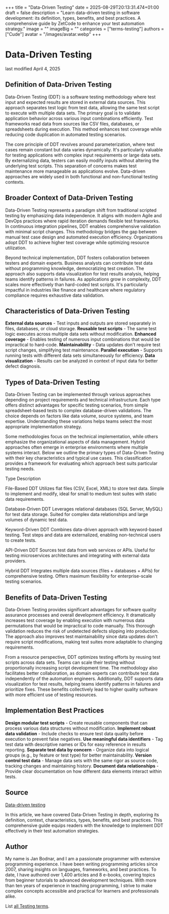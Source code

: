 +++
title = "Data-Driven Testing"
date = 2025-08-29T20:13:31.474+01:00
draft = false
description = "Learn data-driven testing in software development: its definition, types, benefits, and best practices. A comprehensive guide by ZetCode to enhance your test automation strategy."
image = ""
imageBig = ""
categories = ["terms-testing"]
authors = ["Cude"]
avatar = "/images/avatar.webp"
+++

# Data-Driven Testing

last modified April 4, 2025

## Definition of Data-Driven Testing

Data-Driven Testing (DDT) is a software testing methodology where test input and
expected results are stored in external data sources. This approach separates
test logic from test data, allowing the same test script to execute with
multiple data sets. The primary goal is to validate application behavior across
various input combinations efficiently. Test frameworks read data from sources
like CSV files, databases, or spreadsheets during execution. This method enhances
test coverage while reducing code duplication in automated testing scenarios.

The core principle of DDT revolves around parameterization, where test cases
remain constant but data varies dynamically. It's particularly valuable for
testing applications with complex input requirements or large data sets. By
externalizing data, testers can easily modify inputs without altering the
underlying test scripts. This separation of concerns makes test maintenance more
manageable as applications evolve. Data-driven approaches are widely used in
both functional and non-functional testing contexts.

## Broader Context of Data-Driven Testing

Data-Driven Testing represents a paradigm shift from traditional scripted testing
by emphasizing data independence. It aligns with modern Agile and DevOps
practices where rapid iteration demands flexible test frameworks. In continuous
integration pipelines, DDT enables comprehensive validation with minimal script
changes. This methodology bridges the gap between manual test case design and
automated execution efficiency. Organizations adopt DDT to achieve higher test
coverage while optimizing resource utilization.

Beyond technical implementation, DDT fosters collaboration between testers and
domain experts. Business analysts can contribute test data without programming
knowledge, democratizing test creation. The approach also supports data
visualization for test results analysis, helping teams identify patterns in
failures. As applications grow in complexity, DDT scales more effectively than
hard-coded test scripts. It's particularly impactful in industries like finance
and healthcare where regulatory compliance requires exhaustive data validation.

## Characteristics of Data-Driven Testing

**External data sources** - Test inputs and outputs are stored
separately in files, databases, or cloud storage.
**Reusable test scripts** - The same test logic executes across
multiple data sets without modification.
**Enhanced coverage** - Enables testing of numerous input
combinations that would be impractical to hard-code.
**Maintainability** - Data updates don't require test script
changes, simplifying test maintenance.
**Parallel execution** - Supports running tests with different
data sets simultaneously for efficiency.
**Data visualization** - Results can be analyzed in context of
input data for better defect diagnosis.

## Types of Data-Driven Testing

Data-Driven Testing can be implemented through various approaches depending on
project requirements and technical infrastructure. Each type offers distinct
advantages for specific testing scenarios, from simple spreadsheet-based tests
to complex database-driven validations. The choice depends on factors like data
volume, source systems, and team expertise. Understanding these variations helps
teams select the most appropriate implementation strategy.

Some methodologies focus on the technical implementation, while others emphasize
the organizational aspects of data management. Hybrid approaches often emerge in
enterprise environments where multiple systems interact. Below we outline the
primary types of Data-Driven Testing with their key characteristics and typical
use cases. This classification provides a framework for evaluating which
approach best suits particular testing needs.

Type
Description

File-Based DDT
Utilizes flat files (CSV, Excel, XML) to store test data. Simple to implement
and modify, ideal for small to medium test suites with static data requirements.

Database-Driven DDT
Leverages relational databases (SQL Server, MySQL) for test data storage.
Suited for complex data relationships and large volumes of dynamic test data.

Keyword-Driven DDT
Combines data-driven approach with keyword-based testing. Test steps and data
are externalized, enabling non-technical users to create tests.

API-Driven DDT
Sources test data from web services or APIs. Useful for testing microservices
architectures and integrating with external data providers.

Hybrid DDT
Integrates multiple data sources (files + databases + APIs) for comprehensive
testing. Offers maximum flexibility for enterprise-scale testing scenarios.

## Benefits of Data-Driven Testing

Data-Driven Testing provides significant advantages for software quality
assurance processes and overall development efficiency. It dramatically increases
test coverage by enabling execution with numerous data permutations that would be
impractical to code manually. This thorough validation reduces the risk of
undetected defects slipping into production. The approach also improves test
maintainability since data updates don't require script modifications, making
test suites more adaptable to changing requirements.

From a resource perspective, DDT optimizes testing efforts by reusing test
scripts across data sets. Teams can scale their testing without proportionally
increasing script development time. The methodology also facilitates better
collaboration, as domain experts can contribute test data independently of the
automation engineers. Additionally, DDT supports data visualization for test
results, helping teams identify patterns in failures and prioritize fixes. These
benefits collectively lead to higher quality software with more efficient use of
testing resources.

## Implementation Best Practices

**Design modular test scripts** - Create reusable components that
can process various data structures without modification.
**Implement robust data validation** - Include checks to ensure
test data quality before execution to prevent false negatives.
**Use meaningful data identifiers** - Tag test data with
descriptive names or IDs for easy reference in results reporting.
**Separate test data by concern** - Organize data into logical
groups (e.g., by feature or test type) for better maintainability.
**Version control test data** - Manage data sets with the same
rigor as source code, tracking changes and maintaining history.
**Document data relationships** - Provide clear documentation on
how different data elements interact within tests.

## Source

[Data-driven testing](https://en.wikipedia.org/wiki/Data-driven_testing)

In this article, we have covered Data-Driven Testing in depth, exploring its
definition, context, characteristics, types, benefits, and best practices. This
comprehensive guide equips readers with the knowledge to implement DDT
effectively in their test automation strategies.

## Author

My name is Jan Bodnar, and I am a passionate programmer with extensive
programming experience. I have been writing programming articles since 2007,
sharing insights on languages, frameworks, and best practices. To date, I have
authored over 1,400 articles and 8 e-books, covering topics from beginner
tutorials to advanced development techniques. With more than ten years of
experience in teaching programming, I strive to make complex concepts accessible
and practical for learners and professionals alike.

List [all Testing terms](/all/#terms-test).
